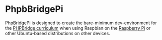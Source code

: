 PhpbBridgePi
===========
PhpBridgePi is designed to create the bare-minimum dev-environment for the [PHPBridge curriculum](http://phpbridge.org) when using Raspbian on the [Raspberry Pi](http://www.raspberrypi.org/) or other Ubuntu-based distributions on other devices.
